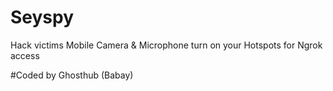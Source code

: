 # Seyspy

Hack victims Mobile Camera & Microphone
turn on your Hotspots for Ngrok access

#Coded by Ghosthub (Babay)

